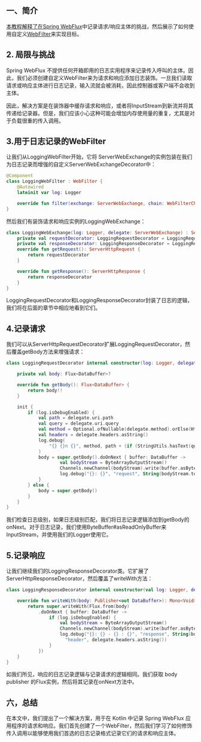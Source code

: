 ## 一、简介

[本教程解释了在Spring WebFlux](https://www.baeldung.com/kotlin/spring-webflux-kotlin)中记录请求/响应主体的挑战，然后展示了如何使用自定义[WebFilter](https://www.baeldung.com/spring-webflux-filters)来实现目标。

## 2. 局限与挑战

Spring WebFlux 不提供任何开箱即用的日志实用程序来记录传入呼叫的主体。因此，我们必须创建自定义WebFilter来为请求和响应添加日志装饰。一旦我们读取请求或响应主体进行日志记录，输入流就会被消耗，因此控制器或客户端不会收到主体。

因此，解决方案是在装饰器中缓存请求和响应，或者将InputStream到新流并将其传递给记录器。但是，我们应该小心这种可能会增加内存使用量的重复，尤其是对于负载很重的传入调用。

## 3.用于日志记录的WebFilter

让我们从LoggingWebFilter开始，它将 ServerWebExchange的实例包装在我们为日志记录而增强的自定义ServerWebExchangeDecorator中：

```kotlin
@Component
class LoggingWebFilter : WebFilter {
    @Autowired
    lateinit var log: Logger

    override fun filter(exchange: ServerWebExchange, chain: WebFilterChain) = chain.filter(LoggingWebExchange(log, exchange))
}
```

然后我们有装饰请求和响应实例的LoggingWebExchange：

```kotlin
class LoggingWebExchange(log: Logger, delegate: ServerWebExchange) : ServerWebExchangeDecorator(delegate) {
    private val requestDecorator: LoggingRequestDecorator = LoggingRequestDecorator(log, delegate.request)
    private val responseDecorator: LoggingResponseDecorator = LoggingResponseDecorator(log, delegate.response)
    override fun getRequest(): ServerHttpRequest {
        return requestDecorator
    }

    override fun getResponse(): ServerHttpResponse {
        return responseDecorator
    }
}
```

LoggingRequestDecorator和LoggingResponseDecorator封装了日志的逻辑，我们将在后面的章节中相应地看到它们。

## 4.记录请求

我们可以从ServerHttpRequestDecorator扩展LoggingRequestDecorator，然后覆盖getBody方法来增强请求：

```kotlin
class LoggingRequestDecorator internal constructor(log: Logger, delegate: ServerHttpRequest) : ServerHttpRequestDecorator(delegate) {

    private val body: Flux<DataBuffer>?

    override fun getBody(): Flux<DataBuffer> {
        return body!!
    }

    init {
        if (log.isDebugEnabled) {
            val path = delegate.uri.path
            val query = delegate.uri.query
            val method = Optional.ofNullable(delegate.method).orElse(HttpMethod.GET).name
            val headers = delegate.headers.asString()
            log.debug(
                "{} {}n {}", method, path + (if (StringUtils.hasText(query)) "?$query" else ""), headers
            )
            body = super.getBody().doOnNext { buffer: DataBuffer ->
                    val bodyStream = ByteArrayOutputStream()
                    Channels.newChannel(bodyStream).write(buffer.asByteBuffer().asReadOnlyBuffer())
                    log.debug("{}: {}", "request", String(bodyStream.toByteArray()))
            }
        } else {
            body = super.getBody()
        }
    }
}
```

我们检查日志级别，如果日志级别匹配，我们将日志记录逻辑添加到getBody的onNext。对于日志记录，我们使用ByteBuffer#asReadOnlyBuffer来InputStream，并使用我们的Logger使用它。

## 5.记录响应

让我们继续我们的LoggingResponseDecorator类。它扩展了 ServerHttpResponseDecorator，然后覆盖了writeWith方法：

```kotlin
class LoggingResponseDecorator internal constructor(val log: Logger, delegate: ServerHttpResponse) : ServerHttpResponseDecorator(delegate) {

    override fun writeWith(body: Publisher<out DataBuffer>): Mono<Void> {
        return super.writeWith(Flux.from(body)
            .doOnNext { buffer: DataBuffer ->
                if (log.isDebugEnabled) {
                    val bodyStream = ByteArrayOutputStream()
                    Channels.newChannel(bodyStream).write(buffer.asByteBuffer().asReadOnlyBuffer())
                    log.debug("{}: {} - {} : {}", "response", String(bodyStream.toByteArray()), 
                      "header", delegate.headers.asString())
                }
            })
    }
}
```

如我们所见，响应的日志记录逻辑与记录请求的逻辑相同。我们获取 body publisher 的Flux实例，然后将其记录在onNext方法中。

## 六，总结

在本文中，我们提出了一个解决方案，用于在 Kotlin 中记录 Spring WebFlux 应用程序的请求和响应。我们首先创建了一个WebFilter，然后我们学习了如何修饰传入调用以能够使用我们首选的日志记录格式记录它们的请求和响应主体。